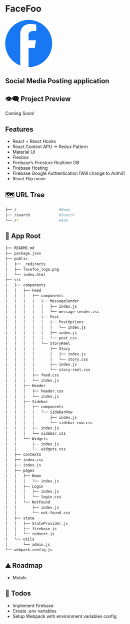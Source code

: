 # FaceFoo

<img src="https://raw.githubusercontent.com/moisestech/facefoo-react/master/public/Facefoo_logo.png" width="150px" />

## Social Media Posting application

## 👁️‍🗨️ Project Preview

Coming Soon!

## Features

- React + React Hooks
- React Context APU -> Redux Pattern
- Material UI
- Flexbox
- Firebase’s Firestore Realtime DB
- Firebase Hosting
- Firebase Google Authentication (Will change to Auth0)
- React Flip move

## 🗺 URL Tree

```bash
├── /                   #Home
├── /search             #Search
└── /*                  #404
```

## 🌿 App Root

```bash
├── README.md
├── package.json
├── public
│   ├── _redirects
│   ├── facefoo_logo.png
│   └── index.html
├── src
│   ├── components
│   │   ├── Feed
│   │   │   ├── components
│   │   │   │   ├── MessageSender
│   │   │   │   │   ├── index.js
│   │   │   │   │   └── message-sender.css
│   │   │   │   ├── Post
│   │   │   │   │   ├── PostOptions
│   │   │   │   │   │   └── index.js
│   │   │   │   │   ├── index.js
│   │   │   │   │   └── post.css
│   │   │   │   └── StoryReel
│   │   │   │       ├── Story
│   │   │   │       │   ├── index.js
│   │   │   │       │   └── story.css
│   │   │   │       ├── index.js
│   │   │   │       └── story-reel.css
│   │   │   ├── feed.css
│   │   │   └── index.js
│   │   ├── Header
│   │   │   ├── header.css
│   │   │   └── index.js
│   │   ├── Sidebar
│   │   │   ├── components
│   │   │   │   └── SidebarRow
│   │   │   │       ├── index.js
│   │   │   │       └── sidebar-row.css
│   │   │   ├── index.js
│   │   │   └── sidebar.css
│   │   └── Widgets
│   │       ├── index.js
│   │       └── widgets.css
│   ├── contexts
│   ├── index.css
│   ├── index.js
│   ├── pages
│   │   ├── Home
│   │   │   └── index.js
│   │   ├── Login
│   │   │   ├── index.js
│   │   │   └── login.css
│   │   └── NotFound
│   │       ├── index.js
│   │       └── not-found.css
│   ├── state
│   │   ├── StateProvider.js
│   │   ├── firebase.js
│   │   └── reducer.js
│   └── utils
│       └── admin.js
└── webpack.config.js
```

## ⛰️ Roadmap

- Mobile

## 📝 Todos

- Implement Firebase
- Create .env variables
- Setup Webpack with environment variables config
